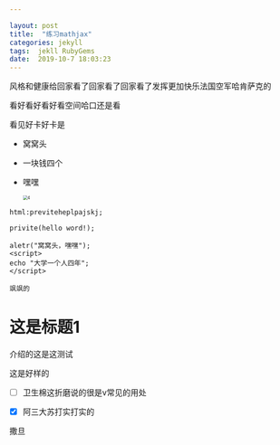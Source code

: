 ```yaml
---

layout: post
title:  "练习mathjax"
categories: jekyll
tags:  jekll RubyGems 
date:  2019-10-7 18:03:23
---
```


风格和健康给回家看了回家看了回家看了发挥更加快乐法国空军哈肯萨克的

看好看好看好看空间哈口还是看

看见好卡好卡是    




- 窝窝头

- 一块钱四个

- 嘿嘿

  <img src="C:\Users\o.o\Desktop\pic\4.jpg" alt="4" style="zoom:50%;" />

`html:previteheplpajskj;`

`privite(hello word!);`

```php+HTML
aletr("窝窝头，嘿嘿");
<script>
echo "大学一个人四年";
</script>
```

`飒飒的`

# 这是标题1

介绍的这是这测试

这是好样的

- [ ] 卫生棉这折磨说的很是v常见的用处

- [x] 阿三大苏打实打实的

撒旦